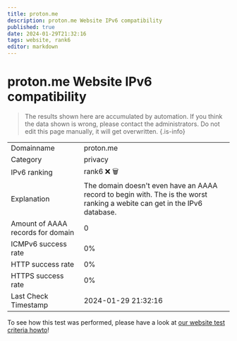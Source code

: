 ```yaml
---
title: proton.me
description: proton.me Website IPv6 compatibility
published: true
date: 2024-01-29T21:32:16
tags: website, rank6
editor: markdown
---
```


# proton.me Website IPv6 compatibility

> The results shown here are accumulated by automation. If you think the data shown is wrong, please contact the administrators. 
> Do not edit this page manually, it will get overwritten.
{.is-info}


|   |   |
| - | - |
| Domainname | proton.me
| Category | privacy |
| IPv6 ranking | rank6 :x: :wastebasket: |
| Explanation | The domain doesn't even have an AAAA record to begin with. The is the worst ranking a webite can get in the IPv6 database. |
| Amount of AAAA records for domain | 0 |
| ICMPv6 success rate | 0%|
| HTTP success rate | 0% |
| HTTPS success rate | 0% |
| Last Check Timestamp | 2024-01-29 21:32:16 |

To see how this test was performed, please have a look at [our website test criteria howto](/howto/testcriteria/website)!

